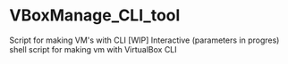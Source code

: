 # VBoxManage_CLI_tool
Script for making VM's with CLI [WIP]
Interactive (parameters in progres) shell script for making vm with VirtualBox CLI 
